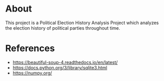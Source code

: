 # About
This project is a Political Election History Analysis Project which analyzes the election history of political parties throughout time.

# References
* https://beautiful-soup-4.readthedocs.io/en/latest/
* https://docs.python.org/3/library/sqlite3.html
* https://numpy.org/

<!--
Todos:
* Need to get export graphs and findings
-->
